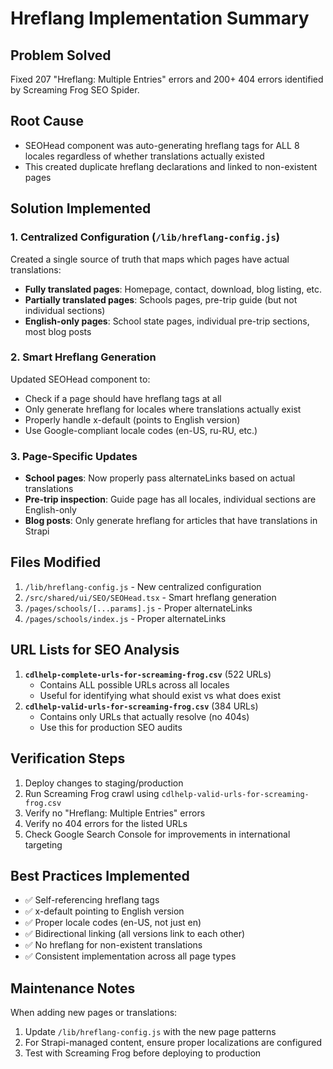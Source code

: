 # Hreflang Implementation Summary

## Problem Solved

Fixed 207 "Hreflang: Multiple Entries" errors and 200+ 404 errors identified by Screaming Frog SEO Spider.

## Root Cause

- SEOHead component was auto-generating hreflang tags for ALL 8 locales regardless of whether translations actually existed
- This created duplicate hreflang declarations and linked to non-existent pages

## Solution Implemented

### 1. Centralized Configuration (`/lib/hreflang-config.js`)

Created a single source of truth that maps which pages have actual translations:

- **Fully translated pages**: Homepage, contact, download, blog listing, etc.
- **Partially translated pages**: Schools pages, pre-trip guide (but not individual sections)
- **English-only pages**: School state pages, individual pre-trip sections, most blog posts

### 2. Smart Hreflang Generation

Updated SEOHead component to:

- Check if a page should have hreflang tags at all
- Only generate hreflang for locales where translations actually exist
- Properly handle x-default (points to English version)
- Use Google-compliant locale codes (en-US, ru-RU, etc.)

### 3. Page-Specific Updates

- **School pages**: Now properly pass alternateLinks based on actual translations
- **Pre-trip inspection**: Guide page has all locales, individual sections are English-only
- **Blog posts**: Only generate hreflang for articles that have translations in Strapi

## Files Modified

1. `/lib/hreflang-config.js` - New centralized configuration
2. `/src/shared/ui/SEO/SEOHead.tsx` - Smart hreflang generation
3. `/pages/schools/[...params].js` - Proper alternateLinks
4. `/pages/schools/index.js` - Proper alternateLinks

## URL Lists for SEO Analysis

1. **`cdlhelp-complete-urls-for-screaming-frog.csv`** (522 URLs)
   - Contains ALL possible URLs across all locales
   - Useful for identifying what should exist vs what does exist
2. **`cdlhelp-valid-urls-for-screaming-frog.csv`** (384 URLs)
   - Contains only URLs that actually resolve (no 404s)
   - Use this for production SEO audits

## Verification Steps

1. Deploy changes to staging/production
2. Run Screaming Frog crawl using `cdlhelp-valid-urls-for-screaming-frog.csv`
3. Verify no "Hreflang: Multiple Entries" errors
4. Verify no 404 errors for the listed URLs
5. Check Google Search Console for improvements in international targeting

## Best Practices Implemented

- ✅ Self-referencing hreflang tags
- ✅ x-default pointing to English version
- ✅ Proper locale codes (en-US, not just en)
- ✅ Bidirectional linking (all versions link to each other)
- ✅ No hreflang for non-existent translations
- ✅ Consistent implementation across all page types

## Maintenance Notes

When adding new pages or translations:

1. Update `/lib/hreflang-config.js` with the new page patterns
2. For Strapi-managed content, ensure proper localizations are configured
3. Test with Screaming Frog before deploying to production
